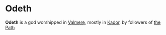 # Odeth

**Odeth** is a god worshipped in [Valmere](valmere.md), mostly in [Kador](kador.md), by followers of [the Path](the_path.md)
